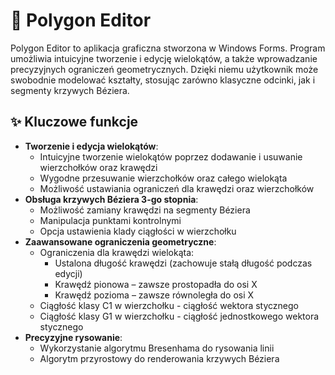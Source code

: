 # 🎨 Polygon Editor

Polygon Editor to aplikacja graficzna stworzona w Windows Forms.
Program umożliwia intuicyjne tworzenie i edycję wielokątów, a także wprowadzanie precyzyjnych ograniczeń geometrycznych.
Dzięki niemu użytkownik może swobodnie modelować kształty, stosując zarówno klasyczne odcinki, jak i segmenty krzywych Béziera.

## ✨ Kluczowe funkcje
- **Tworzenie i edycja wielokątów**:
  - Intuicyjne tworzenie wielokątów poprzez dodawanie i usuwanie wierzchołków oraz krawędzi
  - Wygodne przesuwanie wierzchołków oraz całego wielokąta
  - Możliwość ustawiania ograniczeń dla krawędzi oraz wierzchołków
- **Obsługa krzywych Béziera 3-go stopnia**:
  - Możliwość zamiany krawędzi na segmenty Béziera
  - Manipulacja punktami kontrolnymi
  - Opcja ustawienia klady ciągłości w wierzchołku 
- **Zaawansowane ograniczenia geometryczne**:
  - Ograniczenia dla krawędzi wielokąta:
    - Ustalona długość krawędzi (zachowuje stałą długość podczas edycji)
    - Krawędź pionowa – zawsze prostopadła do osi X
    - Krawędź pozioma – zawsze równoległa do osi X
  - Ciągłość klasy C1 w wierzchołku - ciągłość wektora stycznego
  - Ciągłość klasy G1 w wierzchołku - ciągłość jednostkowego wektora stycznego
- **Precyzyjne rysowanie**:
  - Wykorzystanie algorytmu Bresenhama do rysowania linii
  - Algorytm przyrostowy do renderowania krzywych Béziera
